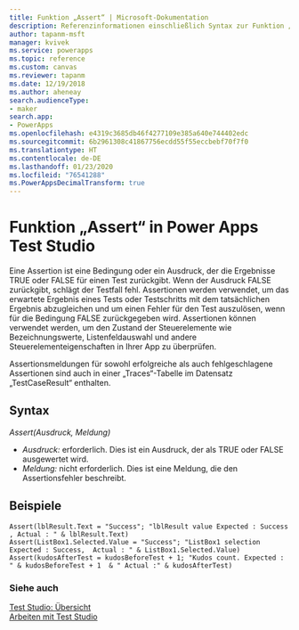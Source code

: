 ```yaml
---
title: Funktion „Assert“ | Microsoft-Dokumentation
description: Referenzinformationen einschließlich Syntax zur Funktion „Assert“ in Power Apps Test Studio
author: tapanm-msft
manager: kvivek
ms.service: powerapps
ms.topic: reference
ms.custom: canvas
ms.reviewer: tapanm
ms.date: 12/19/2018
ms.author: aheneay
search.audienceType:
- maker
search.app:
- PowerApps
ms.openlocfilehash: e4319c3685db46f4277109e385a640e744402edc
ms.sourcegitcommit: 6b2961308c41867756ecdd55f55eccbebf70f7f0
ms.translationtype: HT
ms.contentlocale: de-DE
ms.lasthandoff: 01/23/2020
ms.locfileid: "76541288"
ms.PowerAppsDecimalTransform: true
---
```

# <a name="assert-function-in-power-apps-test-studio"></a>Funktion „Assert“ in Power Apps Test Studio

Eine Assertion ist eine Bedingung oder ein Ausdruck, der die Ergebnisse TRUE oder FALSE für einen Test zurückgibt. Wenn der Ausdruck FALSE zurückgibt, schlägt der Testfall fehl. Assertionen werden verwendet, um das erwartete Ergebnis eines Tests oder Testschritts mit dem tatsächlichen Ergebnis abzugleichen und um einen Fehler für den Test auszulösen, wenn für die Bedingung FALSE zurückgegeben wird. Assertionen können verwendet werden, um den Zustand der Steuerelemente wie Bezeichnungswerte, Listenfeldauswahl und andere Steuerelementeigenschaften in Ihrer App zu überprüfen.  

Assertionsmeldungen für sowohl erfolgreiche als auch fehlgeschlagene Assertionen sind auch in einer „Traces“-Tabelle im Datensatz „TestCaseResult“ enthalten. 

## <a name="syntax"></a>Syntax

*Assert(Ausdruck, Meldung)*

- *Ausdruck:* erforderlich. Dies ist ein Ausdruck, der als TRUE oder FALSE ausgewertet wird.
- *Meldung:* nicht erforderlich. Dies ist eine Meldung, die den Assertionsfehler beschreibt. 


## <a name="examples"></a>Beispiele

```Assert(lblResult.Text = "Success"; "lblResult value Expected : Success , Actual : " & lblResult.Text)```<br>
```Assert(ListBox1.Selected.Value = "Success"; "ListBox1 selection Expected : Success,  Actual : " & ListBox1.Selected.Value)```<br>
```Assert(kudosAfterTest = kudosBeforeTest + 1; "Kudos count. Expected : " & kudosBeforeTest + 1  & " Actual :" & kudosAfterTest)```

### <a name="see-also"></a>Siehe auch

[Test Studio: Übersicht](../test-studio.md) <br>
[Arbeiten mit Test Studio](../working-with-test-studio.md)
